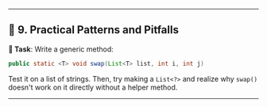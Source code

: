 
---

## 🧪 **9. Practical Patterns and Pitfalls**

**🧪 Task**:
Write a generic method:

```java
public static <T> void swap(List<T> list, int i, int j)
```

Test it on a list of strings.
Then, try making a `List<?>` and realize why `swap()` doesn't work on it directly without a helper method.

---
